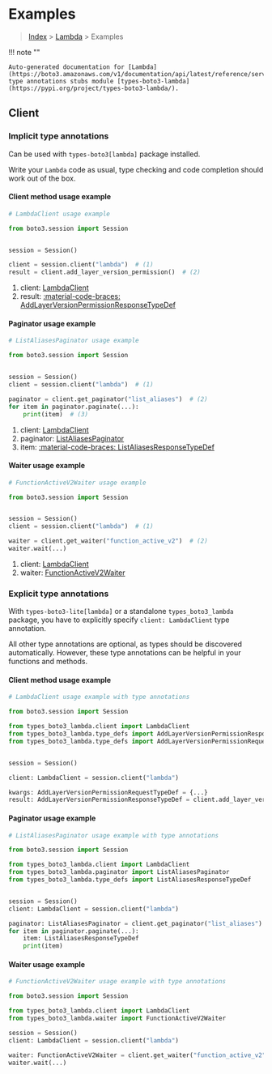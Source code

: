 # Examples

> [Index](../README.md) > [Lambda](./README.md) > Examples

!!! note ""

    Auto-generated documentation for [Lambda](https://boto3.amazonaws.com/v1/documentation/api/latest/reference/services/lambda.html#lambda)
    type annotations stubs module [types-boto3-lambda](https://pypi.org/project/types-boto3-lambda/).

## Client

### Implicit type annotations

Can be used with `types-boto3[lambda]` package installed.

Write your `Lambda` code as usual,
type checking and code completion should work out of the box.


#### Client method usage example

```python
# LambdaClient usage example

from boto3.session import Session


session = Session()

client = session.client("lambda")  # (1)
result = client.add_layer_version_permission()  # (2)
```

1. client: [LambdaClient](./client.md)
2. result: [:material-code-braces: AddLayerVersionPermissionResponseTypeDef](./type_defs.md#addlayerversionpermissionresponsetypedef)



#### Paginator usage example

```python
# ListAliasesPaginator usage example

from boto3.session import Session


session = Session()
client = session.client("lambda")  # (1)

paginator = client.get_paginator("list_aliases")  # (2)
for item in paginator.paginate(...):
    print(item)  # (3)
```

1. client: [LambdaClient](./client.md)
2. paginator: [ListAliasesPaginator](./paginators.md#listaliasespaginator)
3. item: [:material-code-braces: ListAliasesResponseTypeDef](./type_defs.md#listaliasesresponsetypedef)



#### Waiter usage example

```python
# FunctionActiveV2Waiter usage example

from boto3.session import Session


session = Session()
client = session.client("lambda")  # (1)

waiter = client.get_waiter("function_active_v2")  # (2)
waiter.wait(...)
```

1. client: [LambdaClient](./client.md)
2. waiter: [FunctionActiveV2Waiter](./waiters.md#functionactivev2waiter)


### Explicit type annotations

With `types-boto3-lite[lambda]`
or a standalone `types_boto3_lambda` package, you have to explicitly specify `client: LambdaClient` type annotation.

All other type annotations are optional, as types should be discovered automatically.
However, these type annotations can be helpful in your functions and methods.


#### Client method usage example

```python
# LambdaClient usage example with type annotations

from boto3.session import Session

from types_boto3_lambda.client import LambdaClient
from types_boto3_lambda.type_defs import AddLayerVersionPermissionResponseTypeDef
from types_boto3_lambda.type_defs import AddLayerVersionPermissionRequestTypeDef


session = Session()

client: LambdaClient = session.client("lambda")

kwargs: AddLayerVersionPermissionRequestTypeDef = {...}
result: AddLayerVersionPermissionResponseTypeDef = client.add_layer_version_permission(**kwargs)
```



#### Paginator usage example

```python
# ListAliasesPaginator usage example with type annotations

from boto3.session import Session

from types_boto3_lambda.client import LambdaClient
from types_boto3_lambda.paginator import ListAliasesPaginator
from types_boto3_lambda.type_defs import ListAliasesResponseTypeDef


session = Session()
client: LambdaClient = session.client("lambda")

paginator: ListAliasesPaginator = client.get_paginator("list_aliases")
for item in paginator.paginate(...):
    item: ListAliasesResponseTypeDef
    print(item)
```



#### Waiter usage example

```python
# FunctionActiveV2Waiter usage example with type annotations

from boto3.session import Session

from types_boto3_lambda.client import LambdaClient
from types_boto3_lambda.waiter import FunctionActiveV2Waiter

session = Session()
client: LambdaClient = session.client("lambda")

waiter: FunctionActiveV2Waiter = client.get_waiter("function_active_v2")
waiter.wait(...)
```


